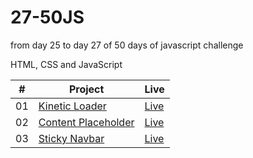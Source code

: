 # 27-50JS

from day 25 to day 27 of 50 days of javascript challenge

HTML, CSS and JavaScript

<table>
  <thead>
    <th>#</th>
    <th>Project</th>
    <th>Live</th>
  </thead>
  <tbody>
    <tr>
      <td>01</td>
      <td><a href="https://github.com/the-phoenix-coder/24-50JS/tree/main/Kinetic%20Loader">Kinetic Loader</a></td>
      <td><a href="https://kinetic-loader-zeta.vercel.app/">Live</a></td>
    </tr>
    <tr>
      <td>02</td>
      <td><a href="https://github.com/the-phoenix-coder/24-50JS/tree/main/Content%20Placeholder">Content Placeholder</a></td>
      <td><a href="https://content-placeholder-dusky.vercel.app/">Live</a></td>
    </tr>
    <tr>
      <td>03</td>
      <td><a href="https://github.com/the-phoenix-coder/24-50JS/tree/main/Sticky%20Navbar">Sticky Navbar</a></td>
      <td><a href="https://sticky-navbar-ten.vercel.app/">Live</a></td>
    </tr>
  </tbody>
</table>
